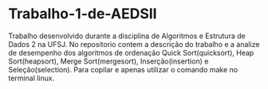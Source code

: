 # Trabalho-1-de-AEDSII
Trabalho desenvolvido durante a disciplina de Algoritmos e Estrutura de Dados 2 na UFSJ.
No repositorio contem a descrição do trabalho e a analize de desempenho dos algoritmos de ordenação Quick Sort(quicksort), Heap Sort(heapsort), Merge Sort(mergesort),  Inserção(insertion) e Seleção(selection).
Para copilar e apenas utilizar o comando make no terminal linux.
